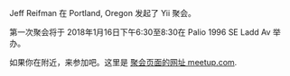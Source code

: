 Jeff Reifman 在 Portland, Oregon 发起了 Yii 聚会。

第一次聚会将于 2018年1月16日下午6:30至8:30在 Palio 1996 SE Ladd Av 举办。

如果你在附近，来参加吧。这里是 [聚会页面的网址 meetup.com](https://www.meetup.com/yii-pdx/events/246416932/).
